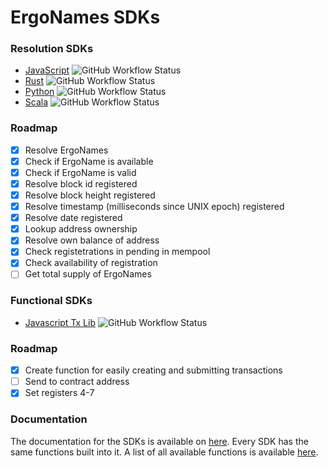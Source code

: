 # ErgoNames SDKs

### Resolution SDKs

- [JavaScript](https://www.npmjs.com/package/ergonames) ![GitHub Workflow Status](https://img.shields.io/github/workflow/status/dwyl/auth_plug/Elixir%20CI?label=build&style=flat-square)
- [Rust](https://crates.io/crates/ergonames) ![GitHub Workflow Status](https://img.shields.io/github/workflow/status/dwyl/auth_plug/Elixir%20CI?label=build&style=flat-square)
- [Python](https://pypi.org/project/ergonames/) ![GitHub Workflow Status](https://img.shields.io/github/workflow/status/dwyl/auth_plug/Elixir%20CI?label=build&style=flat-square)
- [Scala](https://github.com/ergonames/ergo-names-scala-sdk/packages/1517404) ![GitHub Workflow Status](https://img.shields.io/github/workflow/status/dwyl/auth_plug/Elixir%20CI?label=build&style=flat-square)

### Roadmap

- [X] Resolve ErgoNames
- [X] Check if ErgoName is available
- [X] Check if ErgoName is valid
- [X] Resolve block id registered
- [X] Resolve block height registered
- [X] Resolve timestamp (milliseconds since UNIX epoch) registered
- [X] Resolve date registered
- [X] Lookup address ownership
- [X] Resolve own balance of address
- [X] Check registetrations in pending in mempool
- [X] Check availability of registration
- [ ] Get total supply of ErgoNames

### Functional SDKs

- [Javascript Tx Lib](https://www.npmjs.com/package/ergonames-tx-lib) ![GitHub Workflow Status](https://img.shields.io/github/workflow/status/dwyl/auth_plug/Elixir%20CI?label=build&style=flat-square)

### Roadmap

- [X] Create function for easily creating and submitting transactions
- [ ] Send to contract address
- [X] Set registers 4-7

### Documentation

The documentation for the SDKs is available on [here](https://zack-balbin.gitbook.io/ergonames/sdks). Every SDK has the same functions built into it. A list of all available functions is available [here](https://zack-balbin.gitbook.io/ergonames/sdks/sdk-functions).